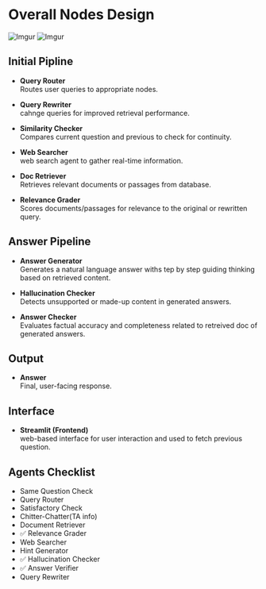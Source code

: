 # Overall Nodes Design

![Imgur](https://i.imgur.com/2sBn8MM.jpeg)
![Imgur](https://imgur.com/Alv3LBy.png)

## Initial Pipline

- **Query Router**  
  Routes user queries to appropriate nodes.

- **Query Rewriter**  
  cahnge queries for improved retrieval performance.

- **Similarity Checker**  
  Compares current question and previous to check for continuity.

- **Web Searcher**  
  web search agent to gather real-time information.

- **Doc Retriever**  
  Retrieves relevant documents or passages from database.

- **Relevance Grader**  
  Scores documents/passages for relevance to the original or rewritten query.

## Answer Pipeline

- **Answer Generator**  
  Generates a natural language answer withs tep by step guiding thinking based on retrieved content.

- **Hallucination Checker**  
  Detects unsupported or made-up content in generated answers.

- **Answer Checker**  
  Evaluates factual accuracy and completeness related to retreived doc of generated answers.

## Output

- **Answer**  
  Final, user-facing response.

## Interface

- **Streamlit (Frontend)**  
  web-based interface for user interaction and used to fetch previous question.


## Agents Checklist
- Same Question Check
- Query Router
- Satisfactory Check
- Chitter-Chatter(TA info)
- Document Retriever
- ✅ Relevance Grader
- Web Searcher
- Hint Generator
- ✅ Hallucination Checker
- ✅ Answer Verifier
- Query Rewriter